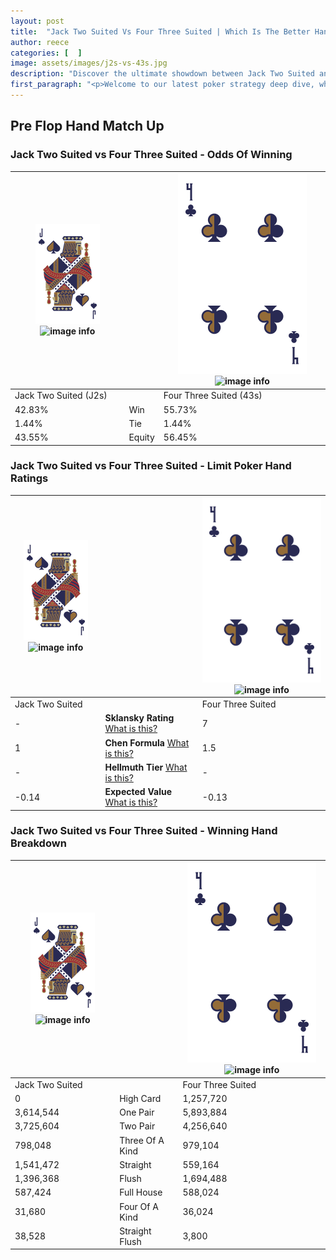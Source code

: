 ```yaml
---
layout: post
title:  "Jack Two Suited Vs Four Three Suited | Which Is The Better Hand In Poker? A Complete Guide"
author: reece
categories: [  ]
image: assets/images/j2s-vs-43s.jpg
description: "Discover the ultimate showdown between Jack Two Suited and Four Three Suited in poker! Uncover the odds, strategies, and scenarios where one hand triumphs over the other. Get ready to up your poker game with this thrilling analysis."
first_paragraph: "<p>Welcome to our latest poker strategy deep dive, where we're pitting two distinct hands against each other in a high-stakes showdown: Jack Two Suited vs Four Three Suited.</p><p>In the dynamic world of poker, every decision counts, and knowing which hand holds the upper hand is key to your success at the table.</p><p>In this article, we'll dissect these two hands, explore the scenarios where one dominates the other, and equip you with the knowledge to make strategic choices that can tip the odds in your favor.</p><p>Get ready to unravel the intriguing dynamics of these poker hands and elevate your game to new heights.</p>"
---
```




[comment]: # (sp0)

## Pre Flop Hand Match Up

<div class="table hand-ratings" markdown="1"> 



### Jack Two Suited vs Four Three Suited - Odds Of Winning


    
| ![image info](assets/images/hand1/J.png) ![image info](assets/images/hand1/2s.png) |  | ![image info](assets/images/hand2/4.png) ![image info](assets/images/hand2/3s.png) |
| -------- | -------- | -------- |
| Jack Two Suited (J2s) |  | Four Three Suited (43s) |
| 42.83% | Win | 55.73% |
| 1.44% | Tie | 1.44% |
| 43.55% | Equity | 56.45% |




[comment]: # (sp1)



### Jack Two Suited vs Four Three Suited - Limit Poker Hand Ratings


    
| ![image info](assets/images/hand1/J.png) ![image info](assets/images/hand1/2s.png) |  | ![image info](assets/images/hand2/4.png) ![image info](assets/images/hand2/3s.png) |
| -------- | -------- | -------- |
| Jack Two Suited |  | Four Three Suited |
| - | **Sklansky Rating** [What is this?](/sklansky-rating-explained) | 7 |
| 1 | **Chen Formula** [What is this?](/chen-formula-explained) | 1.5 |
| - | **Hellmuth Tier** [What is this?](/Hellmuth-tier-explained) | - |
| -0.14 | **Expected Value** [What is this?](/expected-value-explained) | -0.13 |




[comment]: # (sp2)



### Jack Two Suited vs Four Three Suited - Winning Hand Breakdown


    
| ![image info](assets/images/hand1/J.png) ![image info](assets/images/hand1/2s.png) |  | ![image info](assets/images/hand2/4.png) ![image info](assets/images/hand2/3s.png) |
| -------- | -------- | -------- |
| Jack Two Suited |  | Four Three Suited |
| 0 | High Card | 1,257,720 |
| 3,614,544 | One Pair | 5,893,884 |
| 3,725,604 | Two Pair | 4,256,640 |
| 798,048 | Three Of A Kind | 979,104 |
| 1,541,472 | Straight | 559,164 |
| 1,396,368 | Flush | 1,694,488 |
| 587,424 | Full House | 588,024 |
| 31,680 | Four Of A Kind | 36,024 |
| 38,528 | Straight Flush | 3,800 |




[comment]: # (sp3)



</div>

[comment]: # (sp4)



[comment]: # (sp5)

